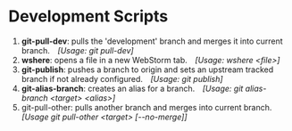# Development Scripts

1) <strong>git-pull-dev</strong>: pulls the 'development' branch and merges it into current branch.&emsp;<em>[Usage: git pull-dev]</em>
2) <strong>wshere</strong>: opens a file in a new WebStorm tab.&emsp;<em>[Usage: wshere \<file\>]</em>
3) <strong>git-publish</strong>: pushes a branch to origin and sets an upstream tracked branch if not already configured.&emsp;<em>[Usage: git publish]</em>
4) <strong>git-alias-branch</strong>: creates an alias for a branch.&emsp;<em>[Usage: git alias-branch \<target\> \<alias\>]</em>
5) <string>git-pull-other</strong>: pulls another branch and merges into current branch.&emsp;<em>[Usage git pull-other \<target\> [--no-merge]]</em>
